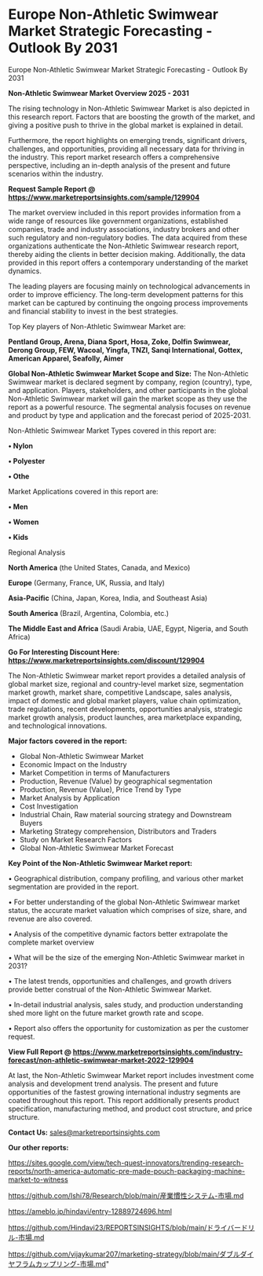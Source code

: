 # Europe Non-Athletic Swimwear Market Strategic Forecasting - Outlook By 2031
Europe Non-Athletic Swimwear Market Strategic Forecasting - Outlook By 2031

<Strong> Non-Athletic Swimwear Market Overview 2025 - 2031</strong>

The rising technology in Non-Athletic Swimwear Market is also depicted in this research report. Factors that are boosting the growth of the market, and giving a positive push to thrive in the global market is explained in detail.

Furthermore, the report highlights on emerging trends, significant drivers, challenges, and opportunities, providing all necessary data for thriving in the industry. This report market research offers a comprehensive perspective, including an in-depth analysis of the present and future scenarios within the industry.

<strong>Request Sample Report @ <a href=https://www.marketreportsinsights.com/sample/129904>https://www.marketreportsinsights.com/sample/129904</a></strong>

The market overview included in this report provides information from a wide range of resources like government organizations, established companies, trade and industry associations, industry brokers and other such regulatory and non-regulatory bodies. The data acquired from these organizations authenticate the Non-Athletic Swimwear research report, thereby aiding the clients in better decision making. Additionally, the data provided in this report offers a contemporary understanding of the market dynamics.

The leading players are focusing mainly on technological advancements in order to improve efficiency. The long-term development patterns for this market can be captured by continuing the ongoing process improvements and financial stability to invest in the best strategies.

Top Key players of Non-Athletic Swimwear Market are:

<strong>Pentland Group, Arena, Diana Sport, Hosa, Zoke, Dolfin Swimwear, Derong Group, FEW, Wacoal, Yingfa, TNZI, Sanqi International, Gottex, American Apparel, Seafolly, Aimer</strong>

<strong><b>Global Non-Athletic Swimwear Market Scope and Size:</b></strong>
The Non-Athletic Swimwear market is declared segment by company, region (country), type, and application. Players, stakeholders, and other participants in the global Non-Athletic Swimwear market will gain the market scope as they use the report as a powerful resource. The segmental analysis focuses on revenue and product by type and application and the forecast period of 2025-2031.

Non-Athletic Swimwear Market Types covered in this report are:

<strong>• Nylon

• Polyester

• Othe</strong>

Market Applications covered in this report are:

<strong>• Men

• Women

• Kids</strong> 

Regional Analysis

<strong>North America</strong> (the United States, Canada, and Mexico)

<strong>Europe</strong> (Germany, France, UK, Russia, and Italy)

<strong>Asia-Pacific</strong> (China, Japan, Korea, India, and Southeast Asia)

<strong>South America</strong> (Brazil, Argentina, Colombia, etc.)

<strong>The Middle East and Africa</strong> (Saudi Arabia, UAE, Egypt, Nigeria, and South Africa)

<strong>Go For Interesting Discount Here: <a href=https://www.marketreportsinsights.com/discount/129904>https://www.marketreportsinsights.com/discount/129904</a></strong>

The Non-Athletic Swimwear market report provides a detailed analysis of global market size, regional and country-level market size, segmentation market growth, market share, competitive Landscape, sales analysis, impact of domestic and global market players, value chain optimization, trade regulations, recent developments, opportunities analysis, strategic market growth analysis, product launches, area marketplace expanding, and technological innovations.

<strong><b>Major factors covered in the report:</b></strong>
<ul>
  <li>Global Non-Athletic Swimwear Market </li>
  <li>Economic Impact on the Industry</li>
  <li>Market Competition in terms of Manufacturers</li>
  <li>Production, Revenue (Value) by geographical segmentation</li>
  <li>Production, Revenue (Value), Price Trend by Type</li>
  <li>Market Analysis by Application</li>
  <li>Cost Investigation</li>
  <li>Industrial Chain, Raw material sourcing strategy and Downstream Buyers</li>
  <li>Marketing Strategy comprehension, Distributors and Traders</li>
  <li>Study on Market Research Factors</li>
  <li>Global Non-Athletic Swimwear Market Forecast</li>
</ul>

<strong><b>Key Point of the Non-Athletic Swimwear Market report:</b></strong>

• Geographical distribution, company profiling, and various other market segmentation are provided in the report.

• For better understanding of the global Non-Athletic Swimwear market status, the accurate market valuation which comprises of size, share, and revenue are also covered.

• Analysis of the competitive dynamic factors better extrapolate the complete market overview

• What will be the size of the emerging Non-Athletic Swimwear market in 2031?

• The latest trends, opportunities and challenges, and growth drivers provide better construal of the Non-Athletic Swimwear Market.

• In-detail industrial analysis, sales study, and production understanding shed more light on the future market growth rate and scope.

• Report also offers the opportunity for customization as per the customer request.

<strong><b>View Full Report @ <a href=https://www.marketreportsinsights.com/industry-forecast/non-athletic-swimwear-market-2022-129904>https://www.marketreportsinsights.com/industry-forecast/non-athletic-swimwear-market-2022-129904</a></b></strong>


At last, the Non-Athletic Swimwear Market report includes investment come analysis and development trend analysis. The present and future opportunities of the fastest growing international industry segments are coated throughout this report. This report additionally presents product specification, manufacturing method, and product cost structure, and price structure.

<strong>Contact Us:</strong>
sales@marketreportsinsights.com

<strong>Our other reports:</strong>

<a href=https://sites.google.com/view/tech-quest-innovators/trending-research-reports/north-america-automatic-pre-made-pouch-packaging-machine-market-to-witness>https://sites.google.com/view/tech-quest-innovators/trending-research-reports/north-america-automatic-pre-made-pouch-packaging-machine-market-to-witness</a>

<a href=https://github.com/Ishi78/Research/blob/main/産業慣性システム-市場.md>https://github.com/Ishi78/Research/blob/main/産業慣性システム-市場.md</a>

<a href=https://ameblo.jp/hindavi/entry-12889724696.html>https://ameblo.jp/hindavi/entry-12889724696.html</a>

<a href=https://github.com/Hindavi23/REPORTSINSIGHTS/blob/main/ドライバードリル-市場.md>https://github.com/Hindavi23/REPORTSINSIGHTS/blob/main/ドライバードリル-市場.md</a>

<a href=https://github.com/vijaykumar207/marketing-strategy/blob/main/ダブルダイヤフラムカップリング-市場.md>https://github.com/vijaykumar207/marketing-strategy/blob/main/ダブルダイヤフラムカップリング-市場.md</a>"
